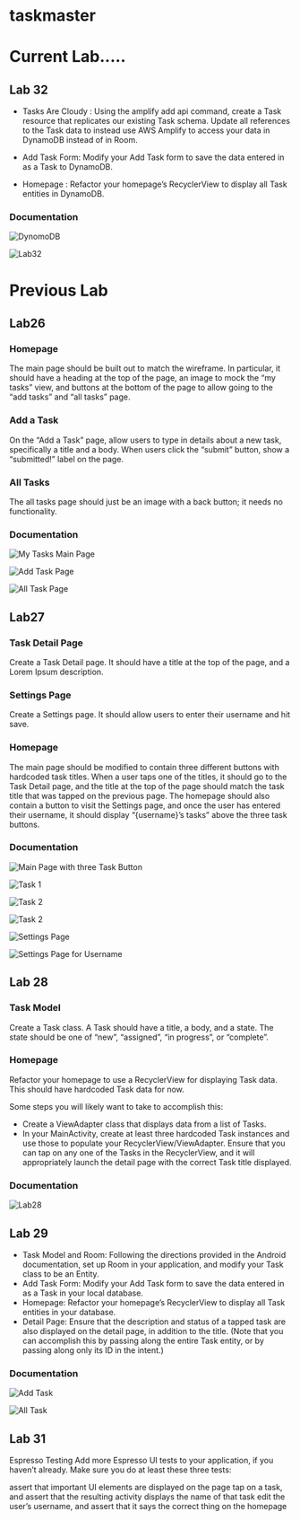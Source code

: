 # taskmaster

# Current Lab.....

## Lab 32
* Tasks Are Cloudy : Using the amplify add api command, create a Task resource that replicates our existing Task schema. Update all references to the Task data to instead use AWS Amplify to access your data in DynamoDB instead of in Room.

* Add Task Form: Modify your Add Task form to save the data entered in as a Task to DynamoDB.

* Homepage : Refactor your homepage’s RecyclerView to display all Task entities in DynamoDB.

### Documentation
![DynomoDB](screenshots/dynomoDB.png)

![Lab32](screenshots/lab32.png)




# Previous Lab
## Lab26
### Homepage
The main page should be built out to match the wireframe. In particular, it should have a heading at the top of the page, an image to mock the “my tasks” view, and buttons at the bottom of the page to allow going to the “add tasks” and “all tasks” page.

### Add a Task
On the “Add a Task” page, allow users to type in details about a new task, specifically a title and a body. When users click the “submit” button, show a “submitted!” label on the page.

### All Tasks
The all tasks page should just be an image with a back button; it needs no functionality.

### Documentation
![My Tasks Main Page](screenshots/My_Task_FrontPage.png)

![Add Task Page](screenshots/AddTasks.png)

![All Task Page](screenshots/AllTasks.png)

## Lab27

### Task Detail Page
Create a Task Detail page. It should have a title at the top of the page, and a Lorem Ipsum description.

### Settings Page
Create a Settings page. It should allow users to enter their username and hit save.

### Homepage
The main page should be modified to contain three different buttons with hardcoded task titles. When a user taps one of the titles, it should go to the Task Detail page, and the title at the top of the page should match the task title that was tapped on the previous page.
The homepage should also contain a button to visit the Settings page, and once the user has entered their username, it should display “{username}’s tasks” above the three task buttons.

### Documentation

![Main Page with three Task Button](screenshots/mainpage.png)

![Task 1](screenshots/task1.png)

![Task 2](screenshots/task2.png)

![Task 2](screenshots/task2.png)

![Settings Page](screenshots/settingspage.png)

![Settings Page for Username](screenshots/usernametask.png)

## Lab 28
### Task Model
Create a Task class. A Task should have a title, a body, and a state. The state should be one of “new”, “assigned”, “in progress”, or “complete”.

### Homepage
Refactor your homepage to use a RecyclerView for displaying Task data. This should have hardcoded Task data for now.

Some steps you will likely want to take to accomplish this:

* Create a ViewAdapter class that displays data from a list of Tasks.
* In your MainActivity, create at least three hardcoded Task instances and use those to populate your RecyclerView/ViewAdapter.
Ensure that you can tap on any one of the Tasks in the RecyclerView, and it will appropriately launch the detail page with the correct Task title displayed.

### Documentation
![Lab28](screenshots/lab28-img.png)

## Lab 29

* Task Model and Room: Following the directions provided in the Android documentation, set up Room in your application, and modify your Task class to be an Entity.
* Add Task Form: Modify your Add Task form to save the data entered in as a Task in your local database.
* Homepage: Refactor your homepage’s RecyclerView to display all Task entities in your database.
* Detail Page: Ensure that the description and status of a tapped task are also displayed on the detail page, in addition to the title. (Note that you can accomplish this by passing along the entire Task entity, or by passing along only its ID in the intent.)

### Documentation
![Add Task](screenshots/lab29.png)

![All Task ](screenshots/lab29-2.png)

## Lab 31
Espresso Testing
Add more Espresso UI tests to your application, if you haven’t already. Make sure you do at least these three tests:

assert that important UI elements are displayed on the page
tap on a task, and assert that the resulting activity displays the name of that task
edit the user’s username, and assert that it says the correct thing on the homepage